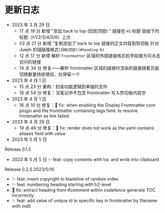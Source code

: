 # 更新日志

-   2023 年 3 月 29 日
    -   17 点 19 分 新增 ”添加 back to top (回到顶部) " 链接在 `H1` 标题 层级下的标题（h1/2/3/4/5/6）上方
    -   02 点 21 分 新增 ”复制添加了 back to top 链接的正文内容到剪切板 针对 Juejin 的锚链接格式`[回到顶部](#heading-0)`
    -   12 点 17 分 新增 解析 `frontmatter` 区域的外部链接格式的字段值为可点击访问的链接
    -   14 点 34 分 修复——解析 frontmatter 区域的链接时渲染的链接随着页面切换数量持续增加，仅保留一个
-   2023 年 4 月 1 日
    -   15 点 23 分 重构：封装功能逻辑到单独的文件
    -   16 点 54 分 修复：当笔记中不包含 frontmatter 写入剪切板内容空
-   2023 年 4 月 1 日
    -   16 点 10 分 修复：🐞 fix: when enabling the Display Frontmatter core plugin and the frontmatter containing tags field. to resolve frontmatter as link failed
-   2023 年 4 月 29 日
    -   19 点 46 分 修复：🐞 fix: render does not work as the yaml contains aliases field with value
-   2023 年 5 月 5 日

Release 0.1.5

-   2023 年 5 月 5 日 ✨ feat: copy contents with toc and write into clipboard

Release 0.2.5 2023/5/16

-   ✨ feat: insert copyright to blankline of random index
-   ✨ feat: numbering heading starting with h2-level
-   🐞 fix: extract heading from #comment within codefence generate TOC incorrectly
-   ✨ feat: add value of unique id to specific key in frontmatter by filename with md5
